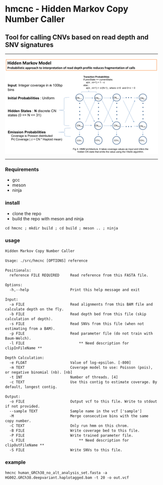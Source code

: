 # hmcnc - Hidden Markov Copy Number Caller
## Tool for calling CNVs based on read depth and SNV signatures

---

![HMM model](pre_hmm.model.png)

---

### Requirements
- gcc
- meson
- ninja

### install
- clone the repo
- build the repo with meson and ninja

```
cd hmcnc ; mkdir build ; cd build ; meson .. ; ninja
```

### usage
```
Hidden Markov Copy Number Caller

Usage: ./src/hmcnc [OPTIONS] reference

Positionals:
  reference FILE REQUIRED     Read reference from this FASTA file.

Options:
  -h,--help                   Print this help message and exit

Input:
  -a FILE                     Read alignments from this BAM file and calculate depth on the fly.
  -b FILE                     Read depth bed from this file (skip calculation of depth).
  -s FILE                     Read SNVs from this file (when not estimating from a BAM).
  -p FILE                     Read parameter file (do not train with Baum-Welch).
  -l FILE                         ** Need description for clipInFileName **

Depth Calculation:
  -e FLOAT                    Value of log-epsilon. [-800]
  -m TEXT                     Coverage model to use: Poisson (pois), or negative binomial (nb). [nb]
  -t INT                      Number of threads. [4]
  -c TEXT                     Use this contig to estimate coverage. By default, longest contig.

Output:
  -o FILE                     Output vcf to this file. Write to stdout if not provided.
  --sample TEXT               Sample name in the vcf ['sample']
  -M                          Merge consecutive bins with the same copy number.
  -C TEXT                     Only run hmm on this chrom.
  -B FILE                     Write coverage bed to this file.
  -P FILE                     Write trained parameter file.
  -L FILE                         ** Need description for clipOutFileName **
  -S FILE                     Write SNVs to this file.
```
### example

```
hmcnc human_GRCh38_no_alt_analysis_set.fasta -a HG002.GRCh38.deepvariant.haplotagged.bam -t 20 -o out.vcf
```
